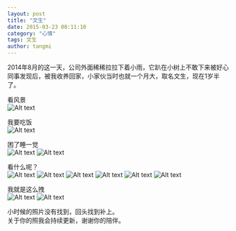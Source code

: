 ```yaml
---
layout: post
title: "文生"
date: 2015-03-23 00:11:10
category: "心情"
tags: 文生
author: tangmi
---
```


2014年8月的这一天，公司外面稀稀拉拉下着小雨，它趴在小树上不敢下来被好心同事发现后，被我收养回家，小家伙当时也就一个月大，取名文生，现在1岁半了。
<!--break-->

看风景   
![Alt text](http://7xi7ny.com1.z0.glb.clouddn.com/%E5%96%B5%E5%96%B5.png?imageView2/1/w/600/h/600 "看风景")

我要吃饭  
![Alt text](http://7xi7ny.com1.z0.glb.clouddn.com/wensheng1800759295.jpg?imageView2/1/w/600/h/600 "我要吃饭")

困了睡一觉  
![Alt text](http://7xi7ny.com1.z0.glb.clouddn.com/wensheng1811490104.jpg?imageView2/1/w/600/h/600 "困了睡一觉")
![Alt text](http://7xi7ny.com1.z0.glb.clouddn.com/wensheng433671667.jpg?imageView2/1/w/600/h/600 "困了睡一觉")

看什么呢？  
![Alt text](http://7xi7ny.com1.z0.glb.clouddn.com/wensheng1955730224.jpg?imageView2/1/w/600/h/600 "看什么呢？ ")
![Alt text](http://7xi7ny.com1.z0.glb.clouddn.com/wensheng2072715493.jpg?imageView2/1/w/600/h/600 "看什么呢？ ")
![Alt text](http://7xi7ny.com1.z0.glb.clouddn.com/wensheng254827326.jpg?imageView2/1/w/600/h/600 "看什么呢？ ")
![Alt text](http://7xi7ny.com1.z0.glb.clouddn.com/wensheng37924335.jpg?imageView2/1/w/600/h/600 "看什么呢？ ")
![Alt text](http://7xi7ny.com1.z0.glb.clouddn.com/wensheng827239326.jpg?imageView2/1/w/600/h/600 "看什么呢？ ")
![Alt text](http://7xi7ny.com1.z0.glb.clouddn.com/wensheng1699985725.jpg?imageView2/1/w/600/h/600 "看什么呢？ ")

我就是这么拽  
![Alt text](http://7xi7ny.com1.z0.glb.clouddn.com/wensheng2097720226.jpg?imageView2/1/w/600/h/600 "我就是这么拽")
![Alt text](http://7xi7ny.com1.z0.glb.clouddn.com/wensheng702749384.jpg?imageView2/1/w/600/h/600 "我就是这么拽")  

小时候的照片没有找到，回头找到补上。  
关于你的照我会持续更新，谢谢你的陪伴。  
